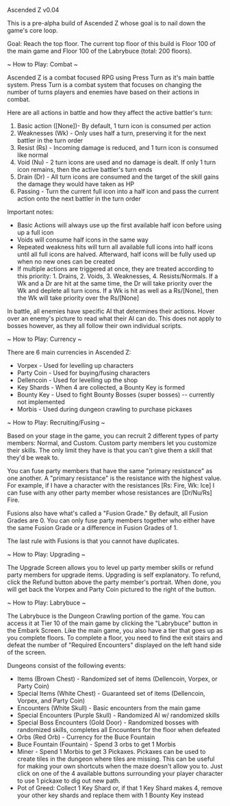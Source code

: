 Ascended Z v0.04

This is a pre-alpha build of Ascended Z whose goal is to nail down the game's core loop.

Goal: Reach the top floor. The current top floor of this build is Floor 100 of the main game and Floor 100 of the Labrybuce (total: 200 floors).



~ How to Play: Combat ~

Ascended Z is a combat focused RPG using Press Turn as it's main battle system. Press Turn is a combat system that focuses on changing the number of turns players and enemies have based on their actions in combat.

Here are all actions in battle and how they affect the active battler's turn:
1. Basic action ([None])- By default, 1 turn icon is consumed per action
2. Weaknesses (Wk) - Only uses half a turn, preserving it for the next battler in the turn order
3. Resist (Rs) - Incoming damage is reduced, and 1 turn icon is consumed like normal
4. Void (Nu) - 2 turn icons are used and no damage is dealt. If only 1 turn icon remains, then the active battler's turn ends
5. Drain (Dr) - All turn icons are consumed and the target of the skill gains the damage they would have taken as HP
6. Passing - Turn the current full icon into a half icon and pass the current action onto the next battler in the turn order

Important notes:
* Basic Actions will always use up the first available half icon before using up a full icon
* Voids will consume half icons in the same way
* Repeated weakness hits will turn all available full icons into half icons until all full icons are halved. Afterward, half icons will be fully used up when no new ones can be created
* If multiple actions are triggered at once, they are treated according to this priority: 1. Drains, 2. Voids, 3. Weaknesses, 4. Resists/Normals. If a Wk and a Dr are hit at the same time, the Dr will take priority over the Wk and deplete all turn icons. If a Wk is hit as well as a Rs/[None], then the Wk will take priority over the Rs/[None]

In battle, all enemies have specific AI that determines their actions. Hover over an enemy's picture to read what their AI can do. This does not apply to bosses however, as they all follow their own individual scripts.



~ How to Play: Currency ~

There are 6 main currencies in Ascended Z:
* Vorpex - Used for levelling up characters
* Party Coin - Used for buying/fusing characters
* Dellencoin - Used for levelling up the shop
* Key Shards - When 4 are collected, a Bounty Key is formed
* Bounty Key - Used to fight Bounty Bosses (super bosses)  -- currently not implemented
* Morbis - Used during dungeon crawling to purchase pickaxes



~ How to Play: Recruiting/Fusing ~

Based on your stage in the game, you can recruit 2 different types of party members: Normal, and Custom. Custom party members let you customize their skills. The only limit they have is that you can't give them a skill that they'd be weak to.

You can fuse party members that have the same "primary resistance" as one another. A "primary resistance" is the resistance with the highest value. For example, if I have a character with the resistances [Rs: Fire, Wk: Ice] I can fuse with any other party member whose resistances are [Dr/Nu/Rs] Fire.

Fusions also have what's called a "Fusion Grade." By default, all Fusion Grades are 0. You can only fuse party members together who either have the same Fusion Grade or a difference in Fusion Grades of 1.

The last rule with Fusions is that you cannot have duplicates.



~ How to Play: Upgrading ~

The Upgrade Screen allows you to level up party member skills or refund party members for upgrade items. Upgrading is self explanatory.
To refund, click the Refund button above the party member's portrait. When done, you will get back the Vorpex and Party Coin pictured to the right of the button.

~ How to Play: Labrybuce ~

The Labrybuce is the Dungeon Crawling portion of the game. You can access it at Tier 10 of the main game by clicking the "Labrybuce" button in the Embark Screen. Like the main game, you also have a tier that goes up as you complete floors. To complete a floor, you need to find the exit stairs and defeat the number of "Required Encounters" displayed on the left hand side of the screen.

Dungeons consist of the following events:
* Items (Brown Chest) - Randomized set of items (Dellencoin, Vorpex, or Party Coin)
* Special Items (White Chest) - Guaranteed set of items (Dellencoin, Vorpex, and Party Coin)
* Encounters (White Skull) - Basic encounters from the main game
* Special Encounters (Purple Skull) - Randomized AI w/ randomized skills
* Special Boss Encounters (Gold Door) - Randomized bosses with randomized skills, completes all Encounters for the floor when defeated
* Orbs (Red Orb) - Currency for the Buce Fountain
* Buce Fountain (Fountain) - Spend 3 orbs to get 1 Morbis
* Miner - Spend 1 Morbis to get 3 Pickaxes. Pickaxes can be used to create tiles in the dungeon where tiles are missing. This can be useful for making your own shortcuts when the maze doesn't allow you to. Just click on one of the 4 available buttons surrounding your player character to use 1 pickaxe to dig out new path.
* Pot of Greed: Collect 1 Key Shard or, if that 1 Key Shard makes 4, remove your other key shards and replace them with 1 Bounty Key instead
